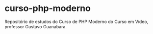 # curso-php-moderno
Repositório de estudos do Curso de PHP Moderno do Curso em Vídeo, professor Gustavo Guanabara.
